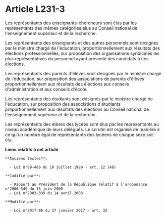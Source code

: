 # Article L231-3

Les représentants des enseignants-chercheurs sont élus par les représentants des mêmes catégories élus au Conseil national de
l'enseignement supérieur et de la recherche.

Les représentants des enseignants et des autres personnels sont désignés par le ministre chargé de l'éducation,
proportionnellement aux résultats des élections professionnelles, sur proposition des organisations syndicales les plus
représentatives du personnel ayant présenté des candidats à ces élections.

Les représentants des parents d'élèves sont désignés par le ministre chargé de l'éducation, sur proposition des associations
de parents d'élèves proportionnellement aux résultats des élections aux conseils d'administration et aux conseils d'école.

Les représentants des étudiants sont désignés par le ministre chargé de l'éducation, sur proposition des associations
d'étudiants proportionnellement aux résultats des élections au Conseil national de l'enseignement supérieur et de la
recherche.

Les représentants des élèves des lycées sont élus par les représentants au niveau académique de leurs délégués. Le scrutin
est organisé de manière à ce qu'un nombre égal de représentants des lycéens de chaque sexe soit élu.

**Liens relatifs à cet article**

	**Anciens textes**:

	  - Loi n°89-486 du 10 juillet 1989 - art. 22 (Ab)

	**Codifié par**:

	  - Rapport au Président de la République relatif à l'ordonnance n°2000-549 du 15 juin 2000
	  - Loi n°2003-339 du 14 avril 2003

	**Modifié par**:

	  - Loi n°2017-86 du 27 janvier 2017 - art. 32

